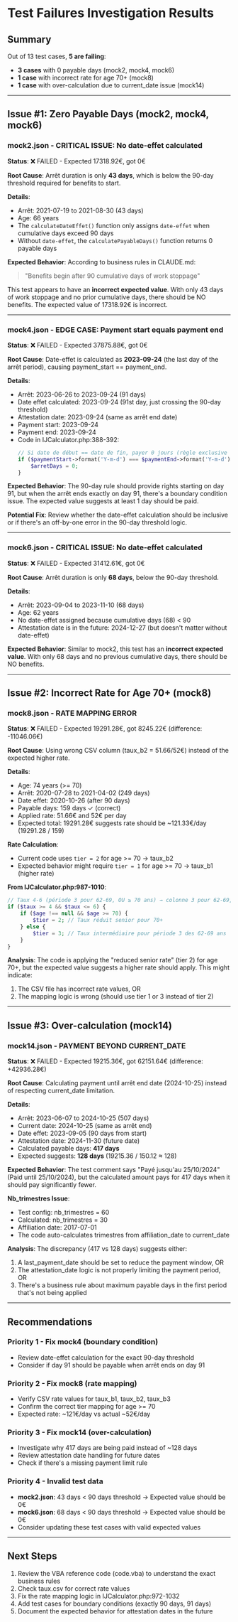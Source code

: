 # Test Failures Investigation Results

## Summary

Out of 13 test cases, **5 are failing**:
- **3 cases** with 0 payable days (mock2, mock4, mock6)
- **1 case** with incorrect rate for age 70+ (mock8)
- **1 case** with over-calculation due to current_date issue (mock14)

---

## Issue #1: Zero Payable Days (mock2, mock4, mock6)

### mock2.json - **CRITICAL ISSUE: No date-effet calculated**
**Status**: ❌ FAILED - Expected 17318.92€, got 0€

**Root Cause**: Arrêt duration is only **43 days**, which is below the 90-day threshold required for benefits to start.

**Details**:
- Arrêt: 2021-07-19 to 2021-08-30 (43 days)
- Age: 66 years
- The `calculateDateEffet()` function only assigns `date-effet` when cumulative days exceed 90 days
- Without `date-effet`, the `calculatePayableDays()` function returns 0 payable days

**Expected Behavior**: According to business rules in CLAUDE.md:
> "Benefits begin after 90 cumulative days of work stoppage"

This test appears to have an **incorrect expected value**. With only 43 days of work stoppage and no prior cumulative days, there should be NO benefits. The expected value of 17318.92€ is incorrect.

---

### mock4.json - **EDGE CASE: Payment start equals payment end**
**Status**: ❌ FAILED - Expected 37875.88€, got 0€

**Root Cause**: Date-effet is calculated as **2023-09-24** (the last day of the arrêt period), causing payment_start == payment_end.

**Details**:
- Arrêt: 2023-06-26 to 2023-09-24 (91 days)
- Date effet calculated: 2023-09-24 (91st day, just crossing the 90-day threshold)
- Attestation date: 2023-09-24 (same as arrêt end date)
- Payment start: 2023-09-24
- Payment end: 2023-09-24
- Code in IJCalculator.php:388-392:
  ```php
  // Si date de début == date de fin, payer 0 jours (règle exclusive VBA)
  if ($paymentStart->format('Y-m-d') === $paymentEnd->format('Y-m-d')) {
      $arretDays = 0;
  }
  ```

**Expected Behavior**: The 90-day rule should provide rights starting on day 91, but when the arrêt ends exactly on day 91, there's a boundary condition issue. The expected value suggests at least 1 day should be paid.

**Potential Fix**: Review whether the date-effet calculation should be inclusive or if there's an off-by-one error in the 90-day threshold logic.

---

### mock6.json - **CRITICAL ISSUE: No date-effet calculated**
**Status**: ❌ FAILED - Expected 31412.61€, got 0€

**Root Cause**: Arrêt duration is only **68 days**, below the 90-day threshold.

**Details**:
- Arrêt: 2023-09-04 to 2023-11-10 (68 days)
- Age: 62 years
- No date-effet assigned because cumulative days (68) < 90
- Attestation date is in the future: 2024-12-27 (but doesn't matter without date-effet)

**Expected Behavior**: Similar to mock2, this test has an **incorrect expected value**. With only 68 days and no previous cumulative days, there should be NO benefits.

---

## Issue #2: Incorrect Rate for Age 70+ (mock8)

### mock8.json - **RATE MAPPING ERROR**
**Status**: ❌ FAILED - Expected 19291.28€, got 8245.22€ (difference: -11046.06€)

**Root Cause**: Using wrong CSV column (taux_b2 = 51.66/52€) instead of the expected higher rate.

**Details**:
- Age: 74 years (>= 70)
- Arrêt: 2020-07-28 to 2021-04-02 (249 days)
- Date effet: 2020-10-26 (after 90 days)
- Payable days: 159 days ✓ (correct)
- Applied rate: 51.66€ and 52€ per day
- Expected total: 19291.28€ suggests rate should be ~121.33€/day (19291.28 / 159)

**Rate Calculation**:
- Current code uses `tier = 2` for age >= 70 → taux_b2
- Expected behavior might require `tier = 1` for age >= 70 → taux_b1 (higher rate)

**From IJCalculator.php:987-1010**:
```php
// Taux 4-6 (période 3 pour 62-69, OU ≥ 70 ans) → colonne 3 pour 62-69, colonne 2 pour 70+
if ($taux >= 4 && $taux <= 6) {
    if ($age !== null && $age >= 70) {
        $tier = 2; // Taux réduit senior pour 70+
    } else {
        $tier = 3; // Taux intermédiaire pour période 3 des 62-69 ans
    }
}
```

**Analysis**: The code is applying the "reduced senior rate" (tier 2) for age 70+, but the expected value suggests a higher rate should apply. This might indicate:
1. The CSV file has incorrect rate values, OR
2. The mapping logic is wrong (should use tier 1 or 3 instead of tier 2)

---

## Issue #3: Over-calculation (mock14)

### mock14.json - **PAYMENT BEYOND CURRENT_DATE**
**Status**: ❌ FAILED - Expected 19215.36€, got 62151.64€ (difference: +42936.28€)

**Root Cause**: Calculating payment until arrêt end date (2024-10-25) instead of respecting current_date limitation.

**Details**:
- Arrêt: 2023-06-07 to 2024-10-25 (507 days)
- Current date: 2024-10-25 (same as arrêt end)
- Date effet: 2023-09-05 (90 days from start)
- Attestation date: 2024-11-30 (future date)
- Calculated payable days: **417 days**
- Expected suggests: **128 days** (19215.36 / 150.12 ≈ 128)

**Expected Behavior**: The test comment says "Payé jusqu'au 25/10/2024" (Paid until 25/10/2024), but the calculated amount pays for 417 days when it should pay significantly fewer.

**Nb_trimestres Issue**:
- Test config: nb_trimestres = 60
- Calculated: nb_trimestres = 30
- Affiliation date: 2017-07-01
- The code auto-calculates trimestres from affiliation_date to current_date

**Analysis**: The discrepancy (417 vs 128 days) suggests either:
1. A last_payment_date should be set to reduce the payment window, OR
2. The attestation_date logic is not properly limiting the payment period, OR
3. There's a business rule about maximum payable days in the first period that's not being applied

---

## Recommendations

### Priority 1 - Fix mock4 (boundary condition)
- Review date-effet calculation for the exact 90-day threshold
- Consider if day 91 should be payable when arrêt ends on day 91

### Priority 2 - Fix mock8 (rate mapping)
- Verify CSV rate values for taux_b1, taux_b2, taux_b3
- Confirm the correct tier mapping for age >= 70
- Expected rate: ~121€/day vs actual ~52€/day

### Priority 3 - Fix mock14 (over-calculation)
- Investigate why 417 days are being paid instead of ~128 days
- Review attestation date handling for future dates
- Check if there's a missing payment limit rule

### Priority 4 - Invalid test data
- **mock2.json**: 43 days < 90 days threshold → Expected value should be 0€
- **mock6.json**: 68 days < 90 days threshold → Expected value should be 0€
- Consider updating these test cases with valid expected values

---

## Next Steps

1. Review the VBA reference code (code.vba) to understand the exact business rules
2. Check taux.csv for correct rate values
3. Fix the rate mapping logic in IJCalculator.php:972-1032
4. Add test cases for boundary conditions (exactly 90 days, 91 days)
5. Document the expected behavior for attestation dates in the future
